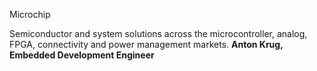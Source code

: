 Microchip

Semiconductor and system solutions across the microcontroller, analog, FPGA, connectivity and power management markets. **Anton Krug, Embedded Development Engineer**